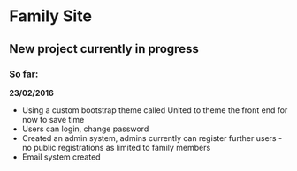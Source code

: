 # Family Site

## New project currently in progress

### So far:

**23/02/2016**

* Using a custom bootstrap theme called United to theme the front end for now to save time
* Users can login, change password 
* Created an admin system, admins currently can register further users - no public registrations as limited to family members
* Email system created